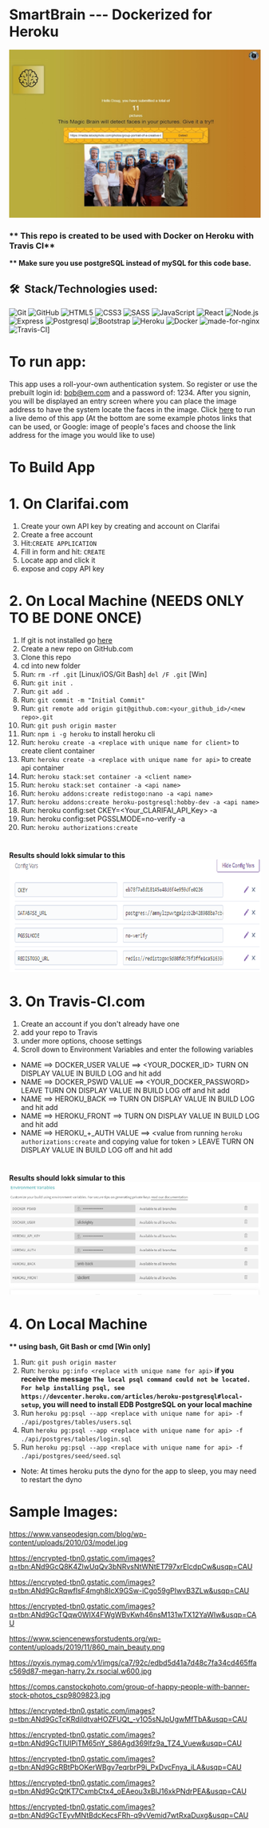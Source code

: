 # __**SmartBrain --- Dockerized for Heroku**__
![SmartBrain](/images/smartbrain.jpg)
### __** This repo is created to be used with Docker on Heroku with Travis CI**__
__** Make sure you use postgreSQL instead of mySQL for this code base.__
## __🛠 &nbsp;Stack/Technologies used:&nbsp;__
![Git](https://img.shields.io/badge/-Git-333333?style=flat&logo=git)
![GitHub](https://img.shields.io/badge/-GitHub-333333?style=flat&logo=github)
![HTML5](https://img.shields.io/badge/-HTML5-333333?style=flat&logo=HTML5)
![CSS3](https://img.shields.io/badge/-CSS3-333333?style=flat&logo=CSS3&logoColor=1572B6)
![SASS](https://img.shields.io/badge/-SASS-333333?style=flat&logo=SASS&logoColor=CD6799)
![JavaScript](https://img.shields.io/badge/-JavaScript:ES6-333333?style=flat&logo=javascript)
![React](https://img.shields.io/badge/-React-333333?style=flat&logo=react)
![Node.js](https://img.shields.io/badge/-Node.js-05122A?style=flat&logo=node.js)
![Express](https://img.shields.io/badge/-Express-333333?style=flat&logo=express)
![Postgresql](https://img.shields.io/badge/-PostgreSQL-333333?style=flat&logo=postgresql&logoColor=FFFFFF)
![Bootstrap](https://img.shields.io/badge/-Bootstrap-333333?style=flat&logo=bootstrap)
![Heroku](https://img.shields.io/badge/-Heroku-333333?style=flat&logo=heroku)
![Docker](https://img.shields.io/badge/-Docker-333333?style=flat&logo=docker)
![made-for-nginx](https://img.shields.io/badge/-NGINX-1f425f.svg)
![Travis-CI](https://badgen.net/badge/icon/Travis-CI?icon=travis&label)]

# __**To run app:**__
This app uses a roll-your-own authentication system. So register or use the prebuilt login id: bob@em.com and a password of: 1234. After you signin, you will be displayed an entry screen where you can place the image address to have the system locate the faces in the image. Click [here](http://sbclient.herokuapp.com) to run a live demo of this app (At the bottom are some example photos links that can be used, or Google: image of people's faces and choose the link address for the image you would like to use)
#
# __**To Build App**__
#  __1. On Clarifai.com__
1. Create your own API key by creating and account on Clarifai  
1. Create a free account
1. Hit:`CREATE APPLICATION`
1. Fill in form and hit: `CREATE`
1. Locate app and click it
1. expose and copy API key
#
# __2. On Local Machine (NEEDS ONLY TO BE DONE ONCE)__
1. If git is not installed go [here](https://github.com/git-guides/install-git)
1. Create a new repo on GitHub.com
1. Clone this repo
1. cd into new folder
1. Run: `rm -rf .git` [Linux/iOS/Git Bash] `del /F .git` [Win]
1. Run: `git init .`
1. Run: `git add .`
1. Run: `git commit -m "Initial Commit"`
1. Run: `git remote add origin git@github.com:<your_github_id>/<new repo>.git`
1. Run: `git push origin master`
1. Run: `npm i -g heroku` to install heroku cli
1. Run: `heroku create -a <replace with unique name for client>` to create client container
1. Run: `heroku create -a <replace with unique name for api>` to create api container
1. Run: `heroku stack:set container -a <client name>`
1. Run: `heroku stack:set container -a <api name>`
1. Run: `heroku addons:create redistogo:nano -a <api name>`
1. Run: `heroku addons:create heroku-postgresql:hobby-dev -a <api name>`
1. Run: heroku config:set CKEY=<Your_CLARIFAI_API_Key> -a <replace with unique name for api>
1. Run: heroku config:set PGSSLMODE=no-verify -a <replace with unique name for api>
1. Run: `heroku authorizations:create`
#
__Results should lokk simular to this__
![Heroku Config Variables (API/Backend)](/images/heroku_config_vars.png)

# __3. On Travis-CI.com__
1. Create an account if you don't already have one
1. add your repo to Travis
1. under more options, choose settings
1. Scroll down to Environment Variables and enter the following variables
* NAME ==> DOCKER_USER VALUE ==> <YOUR_DOCKER_ID> TURN ON DISPLAY VALUE IN BUILD LOG and hit add
* NAME ==> DOCKER_PSWD VALUE ==> <YOUR_DOCKER_PASSWORD> LEAVE TURN ON DISPLAY VALUE IN BUILD LOG off and hit add
* NAME ==> HEROKU_BACK ==> <replace with unique name for api> TURN ON DISPLAY VALUE IN BUILD LOG and hit add
* NAME ==> HEROKU_FRONT ==> <replace with unique name for client> TURN ON DISPLAY VALUE IN BUILD LOG and hit add
* NAME ==> HEROKU_+_AUTH VALUE ==> <value from running `heroku authorizations:create` and copying value for token > LEAVE TURN ON DISPLAY VALUE IN BUILD LOG off and hit add
#
__Results should lokk simular to this__
![Travis-CI Environemnt Variables](/images/travis_env_vars.png)
#
# __4. On Local Machine__
**__\*\* using bash, Git Bash or cmd [Win only]__**
1. Run: `git push origin master`
1. Run: `heroku pg:info <replace with unique name for api>`   **__if you receive the message `The local psql command could not be located. For help installing psql, see https://devcenter.heroku.com/articles/heroku-postgresql#local-setup`, you will need to install EDB PostgreSQL on your local machine__**
1. Run `heroku pg:psql --app <replace with unique name for api> -f ./api/postgres/tables/users.sql`
1. Run `heroku pg:psql --app <replace with unique name for api> -f ./api/postgres/tables/login.sql`
1. Run `heroku pg:psql --app <replace with unique name for api> -f ./api/postgres/seed/seed.sql`
  * Note: At times heroku puts the dyno for the app to sleep, you may need to restart the dyno
#
# __Sample Images:__

https://www.vanseodesign.com/blog/wp-content/uploads/2010/03/model.jpg

https://encrypted-tbn0.gstatic.com/images?q=tbn:ANd9GcQ8K4ZlwUqQv3bNRvsNtWNtET797xrEIcdpCw&usqp=CAU

https://encrypted-tbn0.gstatic.com/images?q=tbn:ANd9GcRqwfIsF4mgh8IcX9GSw-iCgo59gPIwvB3ZLw&usqp=CAU

https://encrypted-tbn0.gstatic.com/images?q=tbn:ANd9GcTQqw0WIX4FWgWBvKwh46nsM131wTX12YaWIw&usqp=CAU

https://www.sciencenewsforstudents.org/wp-content/uploads/2019/11/860_main_beauty.png

https://pyxis.nymag.com/v1/imgs/ca7/92c/edbd5d41a7d48c7fa34cd465ffac569d87-megan-harry.2x.rsocial.w600.jpg

https://comps.canstockphoto.com/group-of-happy-people-with-banner-stock-photos_csp9809823.jpg

https://encrypted-tbn0.gstatic.com/images?q=tbn:ANd9GcTcKRdiIdtvaHOZFUQt_-v1O5sNJpUgwMfTbA&usqp=CAU

https://encrypted-tbn0.gstatic.com/images?q=tbn:ANd9GcTlUIPiTM65nY_S86Agd369lfz9a_TZ4_Vuew&usqp=CAU

https://encrypted-tbn0.gstatic.com/images?q=tbn:ANd9GcRBtPbOKerWBgv7eqrbrP9i_PxDvcFnya_iLA&usqp=CAU

https://encrypted-tbn0.gstatic.com/images?q=tbn:ANd9GcQtKT7CxmbCtx4_oEAeou3xBlJ16xkPNdrPEA&usqp=CAU

https://encrypted-tbn0.gstatic.com/images?q=tbn:ANd9GcTEyvMNtBdcKecsFRh-q9vVemid7wtRxaDuxg&usqp=CAU
